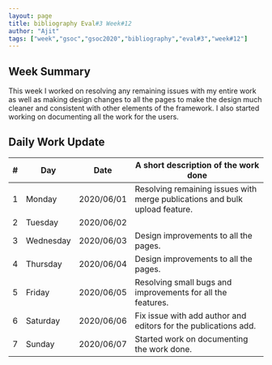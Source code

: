```yaml
---
layout: page
title: bibliography Eval#3 Week#12
author: "Ajit"
tags: ["week","gsoc","gsoc2020","bibliography","eval#3","week#12"]
---
```


## Week Summary

This week I worked on resolving any remaining issues with my entire work as well as making design changes to all the pages to make the design much cleaner and consistent with other elements of the framework. I also started working on documenting all the work for the users.


## Daily Work Update

|\#|Day|Date|A short description of the work done|  
|---	|---	|---	|---	|  
|1   	| Monday 	|   2020/06/01	| Resolving remaining issues with merge publications and bulk upload feature.  	|  
|2   	| Tuesday  	|   2020/06/02	|   	|  
|3   	| Wednesday  	|  2020/06/03 	| Design improvements to all the pages.  	|  
|4   	| Thursday  	|   2020/06/04	| Design improvements to all the pages.  	|  
|5   	| Friday  	|   2020/06/05	| Resolving small bugs and improvements for all the features.  	|  
|6   	| Saturday  	|   2020/06/06	| Fix issue with add author and editors for the publications add.  	|  
|7   	| Sunday  	|   2020/06/07	| Started work on documenting the work done.  	|  

